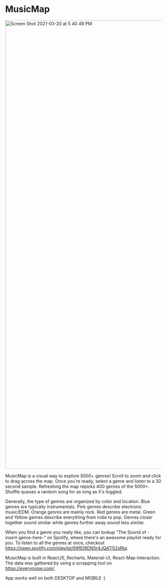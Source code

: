 # MusicMap
<img width="1440" alt="Screen Shot 2021-03-20 at 5 40 49 PM" src="https://user-images.githubusercontent.com/46038043/111890070-70cba180-89a3-11eb-8cfc-18f1f3fb6965.png">

MusicMap is a visual way to explore 5000+ genres! Scroll to zoom and
click to drag across the map. Once you're ready, select a genre and
listen to a 30 second sample. Refreshing the map repicks 400 genres
of the 5000+. Shuffle queues a random song for as long as it's toggled.

Generally, the type of genres are organized by color and location.
Blue genres are typically instrumentals. Pink genres describe
electronic music/EDM. Orange genres are mainly rock. Red
genres are metal. Green and Yellow genres describe everything from
indie to pop. Genres closer together sound similar while genres
further away sound less similar.

When you find a genre you really like, you can lookup "The Sound of
-insert-genre-here-" on Spotify, where there's an awesome playlist ready for you.
To listen to all the genres at once, checkout https://open.spotify.com/playlist/69fEt9DN5r4JQATi52sRtq.

MusicMap is built in ReactJS, Recharts, Material-UI, React-Map-Interaction. The data was
gathered by using a scrapping tool on https://everynoise.com/.

App works well on both DESKTOP and MOBILE :)
